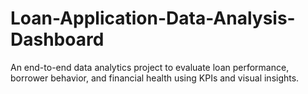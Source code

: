 # Loan-Application-Data-Analysis-Dashboard
An end-to-end data analytics project to evaluate loan performance, borrower behavior, and financial health using KPIs and visual insights.
